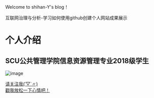 Welcome to shihan-Y's blog！

互联网治理与分析-学习如何使用github创建个人网站成果展示
# 个人介绍
## SCU公共管理学院信息资源管理专业2018级学生
![image](https://github.com/shihan-Y/shihany.github.io/blob/master/IMG_6721(20200212-154537).JPG)

[请关注我(′▽`〃) ](https://weibo.com/)  
[戳我放松一下心情吧！](https://music.163.com/#/song?id=1436910205)
